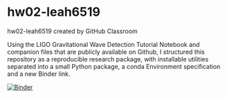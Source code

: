 # hw02-leah6519

hw02-leah6519 created by GitHub Classroom

Using the LIGO Gravitational Wave Detection Tutorial Notebook and companion files that are publicly available on Github, I structured this repository as a reproducible research package, with installable utilities separated into a small Python package, a conda Environment specification and a new Binder link.

[![Binder](https://mybinder.org/badge_logo.svg)](https://mybinder.org/v2/gh/UCB-stat-159-s23/hw02-leah6519/HEAD?labpath=LOSC_Event_tutorial.ipynb)